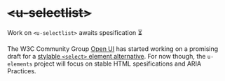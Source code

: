 # <del>&lt;u-selectlist&gt;</del> <mark data-badge="pending"></mark>
Work on `<u-selectlist>` awaits spesification :hourglass_flowing_sand:

The W3C Community Group [Open UI](https://open-ui.org/) has started working on a promising draft for a [stylable `<select>` element alternative](https://open-ui.org/components/selectlist/). For now though, the `u-elements` project will focus on stable HTML spesifications and ARIA Practices.
